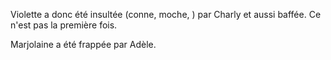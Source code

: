 
Violette a donc été insultée (conne, moche, ) par Charly et aussi baffée.
Ce n'est pas la première fois.

Marjolaine a été frappée par Adèle. 
